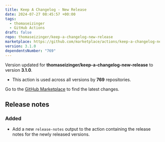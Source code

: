 ```yaml
---
title: Keep A Changelog - New Release
date: 2024-07-27 08:45:57 +00:00
tags:
  - thomaseizinger
  - GitHub Actions
draft: false
repo: thomaseizinger/keep-a-changelog-new-release
marketplace: https://github.com/marketplace/actions/keep-a-changelog-new-release
version: 3.1.0
dependentsNumber: "769"
---
```



Version updated for **thomaseizinger/keep-a-changelog-new-release** to version **3.1.0**.
- This action is used across all versions by **769** repositories.

Go to the [GitHub Marketplace](https://github.com/marketplace/actions/keep-a-changelog-new-release) to find the latest changes.

## Release notes

### Added

- Add a new `release-notes` output to the action containing the release notes for the newly released versions.
